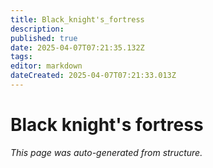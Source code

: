 ```yaml
---
title: Black_knight's_fortress
description: 
published: true
date: 2025-04-07T07:21:35.132Z
tags: 
editor: markdown
dateCreated: 2025-04-07T07:21:33.013Z
---
```


# Black knight's fortress

*This page was auto-generated from structure.*